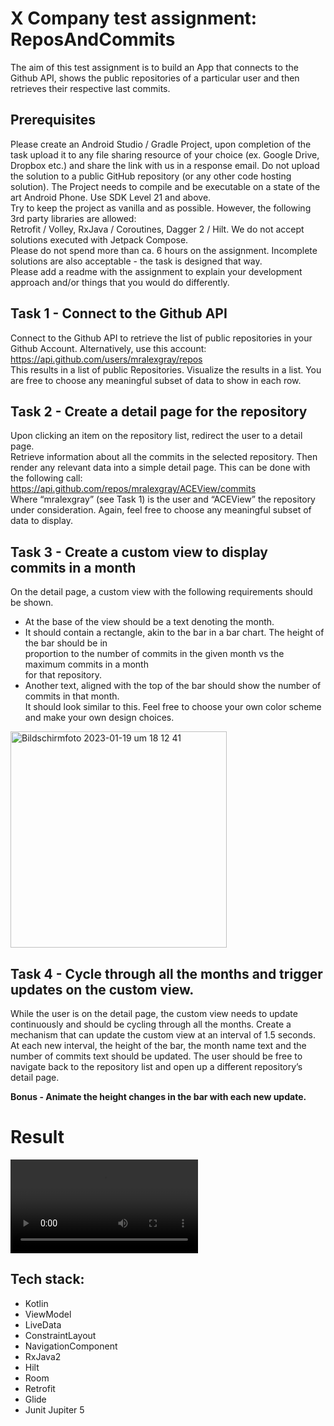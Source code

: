 
# X Company test assignment: ReposAndCommits  
The aim of this test assignment is to build an App that connects to the Github API, shows the public repositories of a particular user and then retrieves their respective last commits.  
  
## Prerequisites  
Please create an Android Studio / Gradle Project, upon completion of the task upload it to any file sharing resource of your choice (ex. Google Drive, Dropbox etc.) and share the link with us in a response email. Do not upload the solution to a public GitHub repository (or any other code hosting solution). The Project needs to compile and be executable on a state of the art Android Phone. Use SDK Level 21 and above.  
Try to keep the project as vanilla and as possible. However, the following 3rd party libraries are allowed:  
Retrofit / Volley, RxJava / Coroutines, Dagger 2 / Hilt. We do not accept solutions executed with Jetpack Compose.  
Please do not spend more than ca. 6 hours on the assignment. Incomplete solutions are also acceptable - the task is designed that way.  
Please add a readme with the assignment to explain your development approach and/or things that you would do differently.  
  
## Task 1 - Connect to the Github API  
Connect to the Github API to retrieve the list of public repositories in your Github Account. Alternatively, use this account: https://api.github.com/users/mralexgray/repos  
This results in a list of public Repositories. Visualize the results in a list. You are free to choose any meaningful subset of data to show in each row.  
  
## Task 2 - Create a detail page for the repository  
Upon clicking an item on the repository list, redirect the user to a detail page.  
Retrieve information about all the commits in the selected repository. Then render any relevant data into a simple detail page. This can be done with the following call:  
https://api.github.com/repos/mralexgray/ACEView/commits  
Where “mralexgray” (see Task 1) is the user and “ACEView” the repository under consideration. Again, feel free to choose any meaningful subset of data to display.  
  
## Task 3 - Create a custom view to display commits in a month  
  
On the detail page, a custom view with the following requirements should be shown.  
-   At the base of the view should be a text denoting the month.  
-   It should contain a rectangle, akin to the bar in a bar chart. The height of the bar should be in  
    proportion to the number of commits in the given month vs the maximum commits in a month  
    for that repository.  
-   Another text, aligned with the top of the bar should show the number of commits in that month.  
    It should look similar to this. Feel free to choose your own color scheme and make your own design choices.  

<img width="346" alt="Bildschirm­foto 2023-01-19 um 18 12 41" src="https://user-images.githubusercontent.com/120378890/213479404-8287d235-1c00-48f0-aea8-c8bdacd74e55.png">

## Task 4 - Cycle through all the months and trigger updates on the custom view.
While the user is on the detail page, the custom view needs to update continuously and should be cycling through all the months.
Create a mechanism that can update the custom view at an interval of 1.5 seconds.
At each new interval, the height of the bar, the month name text and the number of commits text should be updated.
The user should be free to navigate back to the repository list and open up a different repository’s detail page.

**Bonus - Animate the height changes in the bar with each new update.**


# Result
<video src="https://user-images.githubusercontent.com/120378890/213663108-dd3725d6-2ee8-4e46-890d-fc4fd7fd2c9f.mp4"></video>

## Tech stack:
- Kotlin
- ViewModel
- LiveData
- ConstraintLayout
- NavigationComponent
- RxJava2
- Hilt
- Room
- Retrofit
- Glide
- Junit Jupiter 5
